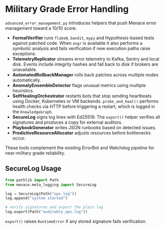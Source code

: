# Military Grade Error Handling

`advanced_error_management.py` introduces helpers that push Menace error management toward a 10/10 score.

- **FormalVerifier** runs `flake8`, `bandit`, `mypy` and Hypothesis-based tests against patched code. When `angr` is available it also performs a symbolic analysis and fails verification if new execution paths raise exceptions.
- **TelemetryReplicator** streams error telemetry to Kafka, Sentry and local disk.
  Events include integrity hashes and fall back to disk if brokers are unavailable.
- **AutomatedRollbackManager** rolls back patches across multiple nodes automatically.
- **AnomalyEnsembleDetector** flags unusual metrics using multiple heuristics.
- **SelfHealingOrchestrator** restarts bots that stop sending heartbeats using
  Docker, Kubernetes or VM backends. `probe_and_heal()` performs health checks
  via HTTP before triggering a restart, which is logged in the `KnowledgeGraph`.
- **SecureLog** signs log lines with Ed25519. The `export()` helper verifies all
  signatures and produces a copy for external auditors.
- **PlaybookGenerator** writes JSON runbooks based on detected issues.
- **PredictiveResourceAllocator** adjusts resources before bottlenecks occur.

These tools complement the existing ErrorBot and Watchdog pipeline for near-military grade reliability.

## SecureLog Usage

````python
from pathlib import Path
from menace.meta_logging import SecureLog

log = SecureLog(Path("ops.log"))
log.append("system started")

# verify signatures and export the plain log
log.export(Path("auditable_ops.log"))
````

`export()` raises `RuntimeError` if any stored signature fails verification.
